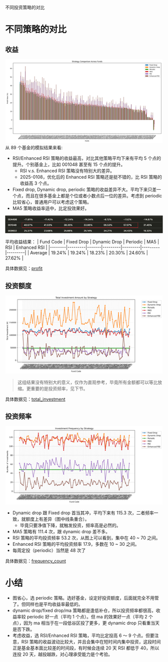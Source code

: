 不同投资策略的对比

# 不同策略的对比

## 收益

![profit](../results/comparison/profit.png)
从 89 个基金的模拟结果来看:

- RSI/Enhanced RSI 策略的收益最高，对比其他策略平均下来有平均 5 个点的提升。个别基金上，比如 001048 甚至有 15 个点的提升。
  - RSI v.s. Enhanced RSI 策略没有特别大的差异。
  - 2025-0108，优化后的 Enhanced RSI 策略还是挺不错的，比 RSI 策略的收益高 3 个点。
- Fixed drop, Dynamic drop, periodic 策略的收益差异不大。平均下来只差一个点，而且在很多基金上都是个位或者小数点后一位的差异。考虑到 periodic 比较省心，普通用户可以考虑这个策略。
- MA5 策略收益率适中，比定投效果好。

![001048](../results/static/001048.png)

平均收益结果：
| Fund Code | Fixed Drop | Dynamic Drop | Periodic | MA5 | RSI | Enhanced RSI |
|--------|---------|-------|---------|---------|---------|---------|
| Average | 19.24% | 19.24% | 18.23% | 20.30% | 24.60% | 27.62% |

具体数据见：[profit](../results/comparison/profit.md)

## 投资额度

![total_investment](../results/comparison/total_investment.png)

> 这组结果没有特别大的意义，仅作为直观参考，毕竟所有金额都可以等比放缩。更重要的是投资频率，见下节。

具体数据见：[total_investment](../results/comparison/total_investment.md)

## 投资频率

![frequency_count](../results/comparison/frequency_count.png)

- Dynamic drop 跟 Fixed drop 首当其冲，平均下来有 115.3 次，二者频率一致，就额度上有差异（图中线条重合）。
  - 毕竟只要净值下降，就触发投资，频率高是必然的。
- MA5 策略有 111.4 次，跟 dynamic drop 差不多。
- RSI 策略的平均投资频率 53.2 次，从图上可以看到，集中在 40 ~ 70 之间。
- Enhanced RSI 策略的平均投资频率 17.9，多数在 10 ~ 30 之间。
- 每周定投（periodic）当然是 48 次了

具体数据见：[frequency_count](../results/comparison/frequency_count.md)

# 小结

- 图省心，选 periodic 策略。选好基金，设定好投资额度，后面就完全不用管了。但同样也是平均收益率最低的。
- dynamic drop/fixed drop/ma 策略都是逢低补仓，所以投资频率都很高，收益率较 periodic 好一点（平均 1 个点）。但 ma 的效果好一点（平均 2 个点），因为 ma 相当于在一段低谷区投了更多，更 dynamic drop 只看重当天是否下跌。
- 考虑收益，选 RSI/Enhanced RSI 策略，平均比定投高 6 ～ 9 个点。但要注意，RSI 策略的收益波动比较大，并且会集中在短时间内集中投资，这段时间正是基金基本面比较差的时间段，有时候会连续 20 天 RSI 都低于 40，所以连投 20 天，越投越跌，对心理承受能力是个考验。
